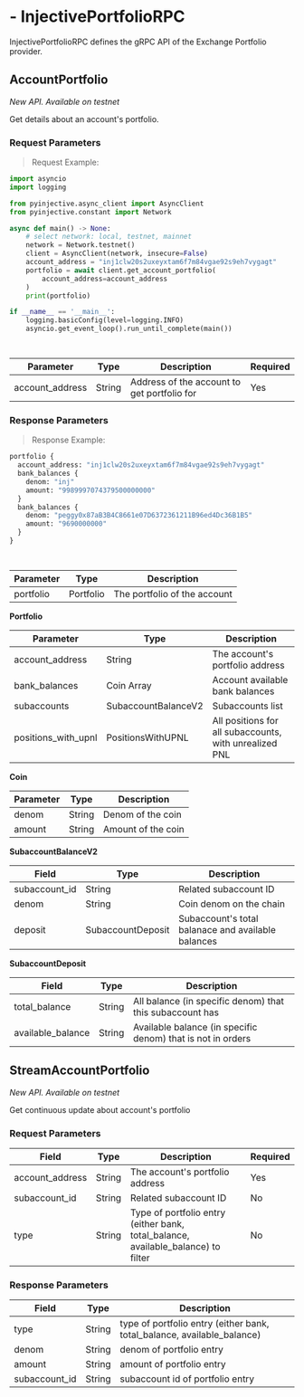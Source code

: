 # - InjectivePortfolioRPC
InjectivePortfolioRPC defines the gRPC API of the Exchange Portfolio provider.


## AccountPortfolio
*New API. Available on testnet*

Get details about an account's portfolio. 

### Request Parameters
> Request Example:

``` python
import asyncio
import logging

from pyinjective.async_client import AsyncClient
from pyinjective.constant import Network

async def main() -> None:
    # select network: local, testnet, mainnet
    network = Network.testnet()
    client = AsyncClient(network, insecure=False)
    account_address = "inj1clw20s2uxeyxtam6f7m84vgae92s9eh7vygagt"
    portfolio = await client.get_account_portfolio(
        account_address=account_address
    )
    print(portfolio)

if __name__ == '__main__':
    logging.basicConfig(level=logging.INFO)
    asyncio.get_event_loop().run_until_complete(main())
```

``` go
```

``` typescript
```

|Parameter|Type|Description|Required|
|----|----|----|----|
|account_address|String|Address of the account to get portfolio for|Yes|

### Response Parameters
> Response Example:

``` python
portfolio {
  account_address: "inj1clw20s2uxeyxtam6f7m84vgae92s9eh7vygagt"
  bank_balances {
    denom: "inj"
    amount: "9989997074379500000000"
  }
  bank_balances {
    denom: "peggy0x87aB3B4C8661e07D6372361211B96ed4Dc36B1B5"
    amount: "9690000000"
  }
}
```

``` go
```

``` typescript
```

|Parameter|Type|Description|
|----|----|----|
|portfolio|Portfolio|The portfolio of the account|

**Portfolio**

|Parameter|Type|Description|
|----|----|----|
|account_address|String|The account&#39;s portfolio address|
|bank_balances|Coin Array|Account available bank balances|
|subaccounts|SubaccountBalanceV2|Subaccounts list|
|positions_with_upnl|PositionsWithUPNL|All positions for all subaccounts, with unrealized PNL|

**Coin**

|Parameter|Type|Description|
|----|----|----|
|denom|String|Denom of the coin|
|amount|String|Amount of the coin|

**SubaccountBalanceV2**

|Field|Type|Description|
|-----|----|-----------|
|subaccount_id|String|Related subaccount ID|
|denom|String|Coin denom on the chain|
|deposit|SubaccountDeposit|Subaccount's total balanace and available balances|

**SubaccountDeposit**

|Field|Type|Description|
|-----|----|-----------|
|total_balance|String|All balance (in specific denom) that this subaccount has|
|available_balance|String|Available balance (in specific denom) that is not in orders|

## StreamAccountPortfolio
*New API. Available on testnet*

Get continuous update about account's portfolio 

### Request Parameters

|Field|Type|Description|Required|
|-----|----|-----------|--------|
|account_address|String|The account&#39;s portfolio address|Yes|
|subaccount_id|String|Related subaccount ID|No|
|type|String|Type of portfolio entry (either bank, total_balance, available_balance) to filter|No|

### Response Parameters

|Field|Type|Description|
|-----|----|-----------|
|type|String|type of portfolio entry (either bank, total_balance, available_balance)|
|denom|String|denom of portfolio entry|
|amount|String|amount of portfolio entry|
|subaccount_id|String|subaccount id of portfolio entry|
